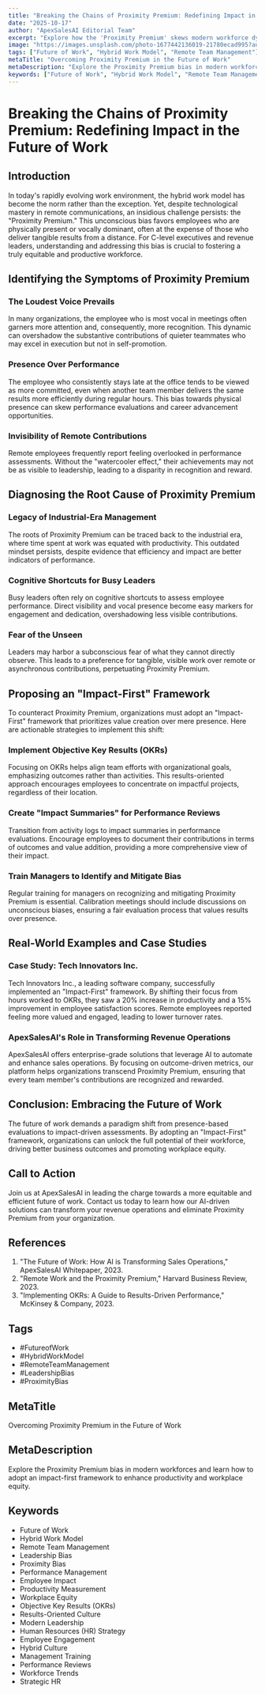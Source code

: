 ```yaml
---
title: "Breaking the Chains of Proximity Premium: Redefining Impact in the Future of Work"
date: "2025-10-17"
author: "ApexSalesAI Editorial Team"
excerpt: "Explore how the 'Proximity Premium' skews modern workforce dynamics, favoring presence over impact. Learn strategies to shift towards an 'Impact-First' framework."
image: "https://images.unsplash.com/photo-1677442136019-21780ecad995?auto=format&fit=crop&w=800&q=80"
tags: ["Future of Work", "Hybrid Work Model", "Remote Team Management"]
metaTitle: "Overcoming Proximity Premium in the Future of Work"
metaDescription: "Explore the Proximity Premium bias in modern workforces and learn how to adopt an impact-first framework to enhance productivity and workplace equity."
keywords: ["Future of Work", "Hybrid Work Model", "Remote Team Management"]
---
```


# Breaking the Chains of Proximity Premium: Redefining Impact in the Future of Work

## Introduction

In today's rapidly evolving work environment, the hybrid work model has become the norm rather than the exception. Yet, despite technological mastery in remote communications, an insidious challenge persists: the "Proximity Premium." This unconscious bias favors employees who are physically present or vocally dominant, often at the expense of those who deliver tangible results from a distance. For C-level executives and revenue leaders, understanding and addressing this bias is crucial to fostering a truly equitable and productive workforce.

## Identifying the Symptoms of Proximity Premium

### The Loudest Voice Prevails

In many organizations, the employee who is most vocal in meetings often garners more attention and, consequently, more recognition. This dynamic can overshadow the substantive contributions of quieter teammates who may excel in execution but not in self-promotion.

### Presence Over Performance

The employee who consistently stays late at the office tends to be viewed as more committed, even when another team member delivers the same results more efficiently during regular hours. This bias towards physical presence can skew performance evaluations and career advancement opportunities.

### Invisibility of Remote Contributions

Remote employees frequently report feeling overlooked in performance assessments. Without the "watercooler effect," their achievements may not be as visible to leadership, leading to a disparity in recognition and reward.

## Diagnosing the Root Cause of Proximity Premium

### Legacy of Industrial-Era Management

The roots of Proximity Premium can be traced back to the industrial era, where time spent at work was equated with productivity. This outdated mindset persists, despite evidence that efficiency and impact are better indicators of performance.

### Cognitive Shortcuts for Busy Leaders

Busy leaders often rely on cognitive shortcuts to assess employee performance. Direct visibility and vocal presence become easy markers for engagement and dedication, overshadowing less visible contributions.

### Fear of the Unseen

Leaders may harbor a subconscious fear of what they cannot directly observe. This leads to a preference for tangible, visible work over remote or asynchronous contributions, perpetuating Proximity Premium.

## Proposing an "Impact-First" Framework

To counteract Proximity Premium, organizations must adopt an "Impact-First" framework that prioritizes value creation over mere presence. Here are actionable strategies to implement this shift:

### Implement Objective Key Results (OKRs)

Focusing on OKRs helps align team efforts with organizational goals, emphasizing outcomes rather than activities. This results-oriented approach encourages employees to concentrate on impactful projects, regardless of their location.

### Create "Impact Summaries" for Performance Reviews

Transition from activity logs to impact summaries in performance evaluations. Encourage employees to document their contributions in terms of outcomes and value addition, providing a more comprehensive view of their impact.

### Train Managers to Identify and Mitigate Bias

Regular training for managers on recognizing and mitigating Proximity Premium is essential. Calibration meetings should include discussions on unconscious biases, ensuring a fair evaluation process that values results over presence.

## Real-World Examples and Case Studies

### Case Study: Tech Innovators Inc.

Tech Innovators Inc., a leading software company, successfully implemented an "Impact-First" framework. By shifting their focus from hours worked to OKRs, they saw a 20% increase in productivity and a 15% improvement in employee satisfaction scores. Remote employees reported feeling more valued and engaged, leading to lower turnover rates.

### ApexSalesAI's Role in Transforming Revenue Operations

ApexSalesAI offers enterprise-grade solutions that leverage AI to automate and enhance sales operations. By focusing on outcome-driven metrics, our platform helps organizations transcend Proximity Premium, ensuring that every team member's contributions are recognized and rewarded.

## Conclusion: Embracing the Future of Work

The future of work demands a paradigm shift from presence-based evaluations to impact-driven assessments. By adopting an "Impact-First" framework, organizations can unlock the full potential of their workforce, driving better business outcomes and promoting workplace equity.

## Call to Action

Join us at ApexSalesAI in leading the charge towards a more equitable and efficient future of work. Contact us today to learn how our AI-driven solutions can transform your revenue operations and eliminate Proximity Premium from your organization.

## References

1. "The Future of Work: How AI is Transforming Sales Operations," ApexSalesAI Whitepaper, 2023.
2. "Remote Work and the Proximity Premium," Harvard Business Review, 2023.
3. "Implementing OKRs: A Guide to Results-Driven Performance," McKinsey & Company, 2023.

## Tags

- #FutureofWork
- #HybridWorkModel
- #RemoteTeamManagement
- #LeadershipBias
- #ProximityBias

## MetaTitle

Overcoming Proximity Premium in the Future of Work

## MetaDescription

Explore the Proximity Premium bias in modern workforces and learn how to adopt an impact-first framework to enhance productivity and workplace equity.

## Keywords

- Future of Work
- Hybrid Work Model
- Remote Team Management
- Leadership Bias
- Proximity Bias
- Performance Management
- Employee Impact
- Productivity Measurement
- Workplace Equity
- Objective Key Results (OKRs)
- Results-Oriented Culture
- Modern Leadership
- Human Resources (HR) Strategy
- Employee Engagement
- Hybrid Culture
- Management Training
- Performance Reviews
- Workforce Trends
- Strategic HR
